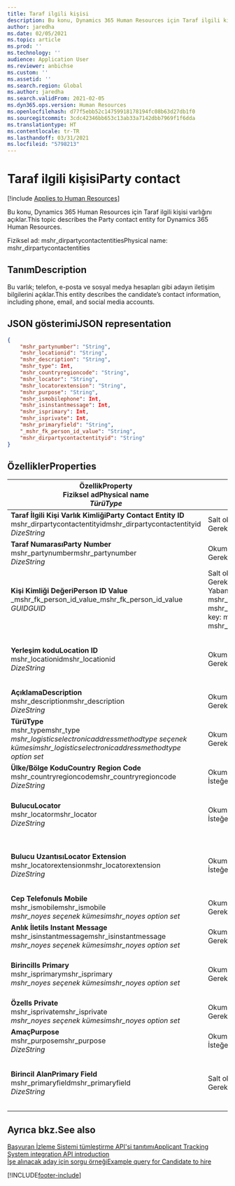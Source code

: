 ```yaml
---
title: Taraf ilgili kişisi
description: Bu konu, Dynamics 365 Human Resources için Taraf ilgili kişisi varlığını açıklar.
author: jaredha
ms.date: 02/05/2021
ms.topic: article
ms.prod: ''
ms.technology: ''
audience: Application User
ms.reviewer: anbichse
ms.custom: ''
ms.assetid: ''
ms.search.region: Global
ms.author: jaredha
ms.search.validFrom: 2021-02-05
ms.dyn365.ops.version: Human Resources
ms.openlocfilehash: d77f5ebb52c14759918178194fc08b63d27db1f0
ms.sourcegitcommit: 3cdc42346bb653c13ab33a7142dbb7969f1f6dda
ms.translationtype: HT
ms.contentlocale: tr-TR
ms.lasthandoff: 03/31/2021
ms.locfileid: "5798213"
---
```

# <a name="party-contact"></a><span data-ttu-id="3dab1-103">Taraf ilgili kişisi</span><span class="sxs-lookup"><span data-stu-id="3dab1-103">Party contact</span></span>

[!include [Applies to Human Resources](../includes/applies-to-hr.md)]

<span data-ttu-id="3dab1-104">Bu konu, Dynamics 365 Human Resources için Taraf ilgili kişisi varlığını açıklar.</span><span class="sxs-lookup"><span data-stu-id="3dab1-104">This topic describes the Party contact entity for Dynamics 365 Human Resources.</span></span>

<span data-ttu-id="3dab1-105">Fiziksel ad: mshr_dirpartycontactentities</span><span class="sxs-lookup"><span data-stu-id="3dab1-105">Physical name: mshr_dirpartycontactentities</span></span>

## <a name="description"></a><span data-ttu-id="3dab1-106">Tanım</span><span class="sxs-lookup"><span data-stu-id="3dab1-106">Description</span></span>

<span data-ttu-id="3dab1-107">Bu varlık; telefon, e-posta ve sosyal medya hesapları gibi adayın iletişim bilgilerini açıklar.</span><span class="sxs-lookup"><span data-stu-id="3dab1-107">This entity describes the candidate’s contact information, including phone, email, and social media accounts.</span></span>

## <a name="json-representation"></a><span data-ttu-id="3dab1-108">JSON gösterimi</span><span class="sxs-lookup"><span data-stu-id="3dab1-108">JSON representation</span></span>

```json
{
    "mshr_partynumber": "String",
    "mshr_locationid": "String",
    "mshr_description": "String",
    "mshr_type": Int,
    "mshr_countryregioncode": "String",
    "mshr_locator": "String",
    "mshr_locatorextension": "String",
    "mshr_purpose": "String",
    "mshr_ismobilephone": Int,
    "mshr_isinstantmessage": Int,
    "mshr_isprimary": Int,
    "mshr_isprivate": Int,
    "mshr_primaryfield": "String",
    "_mshr_fk_person_id_value": "String",
    "mshr_dirpartycontactentityid": "String"
}
```

## <a name="properties"></a><span data-ttu-id="3dab1-109">Özellikler</span><span class="sxs-lookup"><span data-stu-id="3dab1-109">Properties</span></span>

| <span data-ttu-id="3dab1-110">Özellik</span><span class="sxs-lookup"><span data-stu-id="3dab1-110">Property</span></span><br><span data-ttu-id="3dab1-111">**Fiziksel ad**</span><span class="sxs-lookup"><span data-stu-id="3dab1-111">**Physical name**</span></span><br><span data-ttu-id="3dab1-112">**_Türü_**</span><span class="sxs-lookup"><span data-stu-id="3dab1-112">**_Type_**</span></span> | <span data-ttu-id="3dab1-113">Kullan</span><span class="sxs-lookup"><span data-stu-id="3dab1-113">Use</span></span> | <span data-ttu-id="3dab1-114">Tanım</span><span class="sxs-lookup"><span data-stu-id="3dab1-114">Description</span></span> |
| --- | --- | --- |
| <span data-ttu-id="3dab1-115">**Taraf İlgili Kişi Varlık Kimliği**</span><span class="sxs-lookup"><span data-stu-id="3dab1-115">**Party Contact Entity ID**</span></span><br><span data-ttu-id="3dab1-116">mshr_dirpartycontactentityid</span><span class="sxs-lookup"><span data-stu-id="3dab1-116">mshr_dirpartycontactentityid</span></span><br><span data-ttu-id="3dab1-117">*Dize*</span><span class="sxs-lookup"><span data-stu-id="3dab1-117">*String*</span></span> | <span data-ttu-id="3dab1-118">Salt okunur</span><span class="sxs-lookup"><span data-stu-id="3dab1-118">Read-only</span></span><br><span data-ttu-id="3dab1-119">Gerekli</span><span class="sxs-lookup"><span data-stu-id="3dab1-119">Required</span></span> | <span data-ttu-id="3dab1-120">Varlık kaydı için sistem tarafından oluşturulan benzersiz tanımlayıcı.</span><span class="sxs-lookup"><span data-stu-id="3dab1-120">System-generated unique identifier for the entity record.</span></span> |
| <span data-ttu-id="3dab1-121">**Taraf Numarası**</span><span class="sxs-lookup"><span data-stu-id="3dab1-121">**Party Number**</span></span><br><span data-ttu-id="3dab1-122">mshr_partynumber</span><span class="sxs-lookup"><span data-stu-id="3dab1-122">mshr_partynumber</span></span><br><span data-ttu-id="3dab1-123">*Dize*</span><span class="sxs-lookup"><span data-stu-id="3dab1-123">*String*</span></span> | <span data-ttu-id="3dab1-124">Okuma/yazma</span><span class="sxs-lookup"><span data-stu-id="3dab1-124">Read/write</span></span><br><span data-ttu-id="3dab1-125">Gerekli</span><span class="sxs-lookup"><span data-stu-id="3dab1-125">Required</span></span> | <span data-ttu-id="3dab1-126">İlişkili taraf (kişi) kaydının kimliği.</span><span class="sxs-lookup"><span data-stu-id="3dab1-126">The ID of the associated party (person) record.</span></span> |
| <span data-ttu-id="3dab1-127">**Kişi Kimliği Değeri**</span><span class="sxs-lookup"><span data-stu-id="3dab1-127">**Person ID Value**</span></span><br><span data-ttu-id="3dab1-128">_mshr_fk_person_id_value</span><span class="sxs-lookup"><span data-stu-id="3dab1-128">_mshr_fk_person_id_value</span></span><br><span data-ttu-id="3dab1-129">*GUID*</span><span class="sxs-lookup"><span data-stu-id="3dab1-129">*GUID*</span></span> | <span data-ttu-id="3dab1-130">Salt okunur</span><span class="sxs-lookup"><span data-stu-id="3dab1-130">Read-only</span></span><br><span data-ttu-id="3dab1-131">Gerekli</span><span class="sxs-lookup"><span data-stu-id="3dab1-131">Required</span></span><br><span data-ttu-id="3dab1-132">Yabancı anahtar: mshr_dirpersonentity içindeki mshr_dirpersonentityid</span><span class="sxs-lookup"><span data-stu-id="3dab1-132">Foreign key: mshr_dirpersonentityid of mshr_dirpersonentity</span></span> | <span data-ttu-id="3dab1-133">Taraf (kişi) varlık kaydının sistem tarafından oluşturulan tanımlayıcısı.</span><span class="sxs-lookup"><span data-stu-id="3dab1-133">The system-generated identifier of the party (person) entity record.</span></span> |
| <span data-ttu-id="3dab1-134">**Yerleşim kodu**</span><span class="sxs-lookup"><span data-stu-id="3dab1-134">**Location ID**</span></span><br><span data-ttu-id="3dab1-135">mshr_locationid</span><span class="sxs-lookup"><span data-stu-id="3dab1-135">mshr_locationid</span></span><br><span data-ttu-id="3dab1-136">*Dize*</span><span class="sxs-lookup"><span data-stu-id="3dab1-136">*String*</span></span> | <span data-ttu-id="3dab1-137">Okuma/yazma</span><span class="sxs-lookup"><span data-stu-id="3dab1-137">Read/write</span></span><br><span data-ttu-id="3dab1-138">Gerekli</span><span class="sxs-lookup"><span data-stu-id="3dab1-138">Required</span></span> | <span data-ttu-id="3dab1-139">Adres kaydının konum kimliği.</span><span class="sxs-lookup"><span data-stu-id="3dab1-139">The location ID of the address record.</span></span> <span data-ttu-id="3dab1-140">mshr_logisticspostaladdresslocationcdsentity varlığında ayarlayın.</span><span class="sxs-lookup"><span data-stu-id="3dab1-140">Set up in mshr_logisticspostaladdresslocationcdsentity entity.</span></span> |
| <span data-ttu-id="3dab1-141">**Açıklama**</span><span class="sxs-lookup"><span data-stu-id="3dab1-141">**Description**</span></span><br><span data-ttu-id="3dab1-142">mshr_description</span><span class="sxs-lookup"><span data-stu-id="3dab1-142">mshr_description</span></span><br><span data-ttu-id="3dab1-143">*Dize*</span><span class="sxs-lookup"><span data-stu-id="3dab1-143">*String*</span></span> | <span data-ttu-id="3dab1-144">Okuma/yazma</span><span class="sxs-lookup"><span data-stu-id="3dab1-144">Read/write</span></span><br><span data-ttu-id="3dab1-145">Gerekli</span><span class="sxs-lookup"><span data-stu-id="3dab1-145">Required</span></span> | <span data-ttu-id="3dab1-146">İlgili kişi ayrıntılarının açıklaması.</span><span class="sxs-lookup"><span data-stu-id="3dab1-146">The description of the contact details.</span></span> |
| <span data-ttu-id="3dab1-147">**Türü**</span><span class="sxs-lookup"><span data-stu-id="3dab1-147">**Type**</span></span><br><span data-ttu-id="3dab1-148">mshr_type</span><span class="sxs-lookup"><span data-stu-id="3dab1-148">mshr_type</span></span><br><span data-ttu-id="3dab1-149">*mshr_logisticselectronicaddressmethodtype seçenek kümesi*</span><span class="sxs-lookup"><span data-stu-id="3dab1-149">*mshr_logisticselectronicaddressmethodtype option set*</span></span> | <span data-ttu-id="3dab1-150">Okuma/yazma</span><span class="sxs-lookup"><span data-stu-id="3dab1-150">Read/write</span></span><br><span data-ttu-id="3dab1-151">Gerekli</span><span class="sxs-lookup"><span data-stu-id="3dab1-151">Required</span></span> | <span data-ttu-id="3dab1-152">İlgili kişi ayrıntısı türü.</span><span class="sxs-lookup"><span data-stu-id="3dab1-152">The contact detail type.</span></span> |
| <span data-ttu-id="3dab1-153">**Ülke/Bölge Kodu**</span><span class="sxs-lookup"><span data-stu-id="3dab1-153">**Country Region Code**</span></span><br><span data-ttu-id="3dab1-154">mshr_countryregioncode</span><span class="sxs-lookup"><span data-stu-id="3dab1-154">mshr_countryregioncode</span></span><br><span data-ttu-id="3dab1-155">*Dize*</span><span class="sxs-lookup"><span data-stu-id="3dab1-155">*String*</span></span> | <span data-ttu-id="3dab1-156">Okuma/yazma</span><span class="sxs-lookup"><span data-stu-id="3dab1-156">Read/write</span></span><br><span data-ttu-id="3dab1-157">İsteğe bağlı</span><span class="sxs-lookup"><span data-stu-id="3dab1-157">Optional</span></span> | <span data-ttu-id="3dab1-158">Adresin bulunduğu ülke veya bölge.</span><span class="sxs-lookup"><span data-stu-id="3dab1-158">The country or region of the address.</span></span> |
| <span data-ttu-id="3dab1-159">**Bulucu**</span><span class="sxs-lookup"><span data-stu-id="3dab1-159">**Locator**</span></span><br><span data-ttu-id="3dab1-160">mshr_locator</span><span class="sxs-lookup"><span data-stu-id="3dab1-160">mshr_locator</span></span><br><span data-ttu-id="3dab1-161">*Dize*</span><span class="sxs-lookup"><span data-stu-id="3dab1-161">*String*</span></span> | <span data-ttu-id="3dab1-162">Okuma/yazma</span><span class="sxs-lookup"><span data-stu-id="3dab1-162">Read/write</span></span><br><span data-ttu-id="3dab1-163">İsteğe bağlı</span><span class="sxs-lookup"><span data-stu-id="3dab1-163">Optional</span></span> | <span data-ttu-id="3dab1-164">İletişim bilgileri.</span><span class="sxs-lookup"><span data-stu-id="3dab1-164">The contact details.</span></span> <span data-ttu-id="3dab1-165">Örneğin, tür **E-posta adresi** ise, bu alan adayın e-posta adresini içerir.</span><span class="sxs-lookup"><span data-stu-id="3dab1-165">For example, if the type is **Email address**, then this field contains the candidate’s email address.</span></span> |
| <span data-ttu-id="3dab1-166">**Bulucu Uzantısı**</span><span class="sxs-lookup"><span data-stu-id="3dab1-166">**Locator Extension**</span></span><br><span data-ttu-id="3dab1-167">mshr_locatorextension</span><span class="sxs-lookup"><span data-stu-id="3dab1-167">mshr_locatorextension</span></span><br><span data-ttu-id="3dab1-168">*Dize*</span><span class="sxs-lookup"><span data-stu-id="3dab1-168">*String*</span></span> | <span data-ttu-id="3dab1-169">Okuma/yazma</span><span class="sxs-lookup"><span data-stu-id="3dab1-169">Read/write</span></span><br><span data-ttu-id="3dab1-170">İsteğe bağlı</span><span class="sxs-lookup"><span data-stu-id="3dab1-170">Optional</span></span> | <span data-ttu-id="3dab1-171">Konum belirleyici uzantısı.</span><span class="sxs-lookup"><span data-stu-id="3dab1-171">The locator extension.</span></span> <span data-ttu-id="3dab1-172">Örneğin, tür **Telefon** ise bu özellik telefon numarası uzantısını içerir.</span><span class="sxs-lookup"><span data-stu-id="3dab1-172">For example, if the type is **Phone**, then this property would contain the phone number extension.</span></span> |
| <span data-ttu-id="3dab1-173">**Cep Telefonu**</span><span class="sxs-lookup"><span data-stu-id="3dab1-173">**Is Mobile**</span></span><br><span data-ttu-id="3dab1-174">mshr_ismobile</span><span class="sxs-lookup"><span data-stu-id="3dab1-174">mshr_ismobile</span></span><br><span data-ttu-id="3dab1-175">*mshr_noyes seçenek kümesi*</span><span class="sxs-lookup"><span data-stu-id="3dab1-175">*mshr_noyes option set*</span></span> | <span data-ttu-id="3dab1-176">Okuma/yazma</span><span class="sxs-lookup"><span data-stu-id="3dab1-176">Read/write</span></span><br><span data-ttu-id="3dab1-177">Gerekli</span><span class="sxs-lookup"><span data-stu-id="3dab1-177">Required</span></span> | <span data-ttu-id="3dab1-178">Telefonun cep telefonu numarası olup olmadığını belirtir.</span><span class="sxs-lookup"><span data-stu-id="3dab1-178">Specifies whether the phone is a mobile number.</span></span> |
| <span data-ttu-id="3dab1-179">**Anlık İleti**</span><span class="sxs-lookup"><span data-stu-id="3dab1-179">**Is Instant Message**</span></span><br><span data-ttu-id="3dab1-180">mshr_isinstantmessage</span><span class="sxs-lookup"><span data-stu-id="3dab1-180">mshr_isinstantmessage</span></span><br><span data-ttu-id="3dab1-181">*mshr_noyes seçenek kümesi*</span><span class="sxs-lookup"><span data-stu-id="3dab1-181">*mshr_noyes option set*</span></span> | <span data-ttu-id="3dab1-182">Okuma/yazma</span><span class="sxs-lookup"><span data-stu-id="3dab1-182">Read/write</span></span><br><span data-ttu-id="3dab1-183">Gerekli</span><span class="sxs-lookup"><span data-stu-id="3dab1-183">Required</span></span> | <span data-ttu-id="3dab1-184">Telefonun anlık ileti için etkinleştirilip etkinleştirilmediğini belirtir.</span><span class="sxs-lookup"><span data-stu-id="3dab1-184">Specifies whether the phone is enabled for instant messaging.</span></span> |
| <span data-ttu-id="3dab1-185">**Birincil**</span><span class="sxs-lookup"><span data-stu-id="3dab1-185">**Is Primary**</span></span><br><span data-ttu-id="3dab1-186">mshr_isprimary</span><span class="sxs-lookup"><span data-stu-id="3dab1-186">mshr_isprimary</span></span><br><span data-ttu-id="3dab1-187">*mshr_noyes seçenek kümesi*</span><span class="sxs-lookup"><span data-stu-id="3dab1-187">*mshr_noyes option set*</span></span> | <span data-ttu-id="3dab1-188">Okuma/yazma</span><span class="sxs-lookup"><span data-stu-id="3dab1-188">Read/write</span></span><br><span data-ttu-id="3dab1-189">Gerekli</span><span class="sxs-lookup"><span data-stu-id="3dab1-189">Required</span></span> | <span data-ttu-id="3dab1-190">İlgili kişi türünün birincil kişisini belirler.</span><span class="sxs-lookup"><span data-stu-id="3dab1-190">Determines the primary contact of the contact type.</span></span> <span data-ttu-id="3dab1-191">İlgili kişi türü başına yalnızca bir birincil kayıt olmalıdır.</span><span class="sxs-lookup"><span data-stu-id="3dab1-191">There must be only one primary record per contact type.</span></span> |
| <span data-ttu-id="3dab1-192">**Özel**</span><span class="sxs-lookup"><span data-stu-id="3dab1-192">**Is Private**</span></span><br><span data-ttu-id="3dab1-193">mshr_isprivate</span><span class="sxs-lookup"><span data-stu-id="3dab1-193">mshr_isprivate</span></span><br><span data-ttu-id="3dab1-194">*mshr_noyes seçenek kümesi*</span><span class="sxs-lookup"><span data-stu-id="3dab1-194">*mshr_noyes option set*</span></span> | <span data-ttu-id="3dab1-195">Okuma/yazma</span><span class="sxs-lookup"><span data-stu-id="3dab1-195">Read/write</span></span><br><span data-ttu-id="3dab1-196">Gerekli</span><span class="sxs-lookup"><span data-stu-id="3dab1-196">Required</span></span> | <span data-ttu-id="3dab1-197">Bu adresin kişi için özel adres olup olmadığını tanımlar.</span><span class="sxs-lookup"><span data-stu-id="3dab1-197">Identifies whether this address is a private address for the person.</span></span> |
| <span data-ttu-id="3dab1-198">**Amaç**</span><span class="sxs-lookup"><span data-stu-id="3dab1-198">**Purpose**</span></span><br><span data-ttu-id="3dab1-199">mshr_purpose</span><span class="sxs-lookup"><span data-stu-id="3dab1-199">mshr_purpose</span></span><br><span data-ttu-id="3dab1-200">*Dize*</span><span class="sxs-lookup"><span data-stu-id="3dab1-200">*String*</span></span> | <span data-ttu-id="3dab1-201">Okuma/yazma</span><span class="sxs-lookup"><span data-stu-id="3dab1-201">Read/write</span></span><br><span data-ttu-id="3dab1-202">İsteğe bağlı</span><span class="sxs-lookup"><span data-stu-id="3dab1-202">Optional</span></span> | <span data-ttu-id="3dab1-203">İletişim bilgilerinin amacı/rolü.</span><span class="sxs-lookup"><span data-stu-id="3dab1-203">The purpose/role of the contact details.</span></span> |
| <span data-ttu-id="3dab1-204">**Birincil Alan**</span><span class="sxs-lookup"><span data-stu-id="3dab1-204">**Primary Field**</span></span><br><span data-ttu-id="3dab1-205">mshr_primaryfield</span><span class="sxs-lookup"><span data-stu-id="3dab1-205">mshr_primaryfield</span></span><br><span data-ttu-id="3dab1-206">*Dize*</span><span class="sxs-lookup"><span data-stu-id="3dab1-206">*String*</span></span> | <span data-ttu-id="3dab1-207">Salt okunur</span><span class="sxs-lookup"><span data-stu-id="3dab1-207">Read-only</span></span><br><span data-ttu-id="3dab1-208">Gerekli</span><span class="sxs-lookup"><span data-stu-id="3dab1-208">Required</span></span> | <span data-ttu-id="3dab1-209">Varlık kaydının birincil tanımlayıcısı olarak kullanılan alan.</span><span class="sxs-lookup"><span data-stu-id="3dab1-209">Field used as a primary identifier of the entity record.</span></span> <span data-ttu-id="3dab1-210">Taraf numarası, türü, açıklaması ve konum bulucu birleşimi.</span><span class="sxs-lookup"><span data-stu-id="3dab1-210">Combination of party number, type, description, and locator.</span></span> |

## <a name="see-also"></a><span data-ttu-id="3dab1-211">Ayrıca bkz.</span><span class="sxs-lookup"><span data-stu-id="3dab1-211">See also</span></span>

[<span data-ttu-id="3dab1-212">Başvuran İzleme Sistemi tümleştirme API'si tanıtımı</span><span class="sxs-lookup"><span data-stu-id="3dab1-212">Applicant Tracking System integration API introduction</span></span>](hr-admin-integration-ats-api-introduction.md)<br>
[<span data-ttu-id="3dab1-213">İşe alınacak aday için sorgu örneği</span><span class="sxs-lookup"><span data-stu-id="3dab1-213">Example query for Candidate to hire</span></span>](hr-admin-integration-ats-api-candidate-to-hire-example-query.md)



[!INCLUDE[footer-include](../includes/footer-banner.md)]